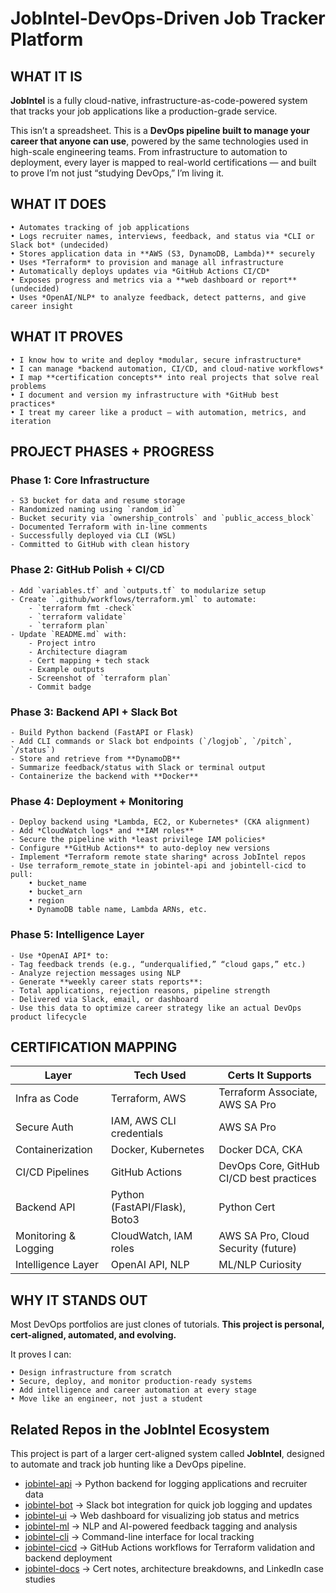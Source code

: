 # JobIntel-DevOps-Driven Job Tracker Platform

## WHAT IT IS

**JobIntel** is a fully cloud-native, infrastructure-as-code-powered system that tracks your job applications like a production-grade service.

This isn’t a spreadsheet. This is a **DevOps pipeline built to manage your career that anyone can use**, powered by the same technologies used in high-scale engineering teams. From infrastructure to automation to deployment, every layer is mapped to real-world certifications — and built to prove I’m not just “studying DevOps,” I’m living it.

## WHAT IT DOES

    • Automates tracking of job applications
    • Logs recruiter names, interviews, feedback, and status via *CLI or Slack bot* (undecided)
    • Stores application data in **AWS (S3, DynamoDB, Lambda)** securely
    • Uses *Terraform* to provision and manage all infrastructure
    • Automatically deploys updates via *GitHub Actions CI/CD*
    • Exposes progress and metrics via a **web dashboard or report** (undecided)
    • Uses *OpenAI/NLP* to analyze feedback, detect patterns, and give career insight

## WHAT IT PROVES

    • I know how to write and deploy *modular, secure infrastructure*
    • I can manage *backend automation, CI/CD, and cloud-native workflows*
    • I map **certification concepts** into real projects that solve real problems
    • I document and version my infrastructure with *GitHub best practices*
    • I treat my career like a product — with automation, metrics, and iteration

## PROJECT PHASES + PROGRESS

### Phase 1: Core Infrastructure

    - S3 bucket for data and resume storage
    - Randomized naming using `random_id`
    - Bucket security via `ownership_controls` and `public_access_block`
    - Documented Terraform with in-line comments
    - Successfully deployed via CLI (WSL)
    - Committed to GitHub with clean history

### Phase 2: GitHub Polish + CI/CD

    - Add `variables.tf` and `outputs.tf` to modularize setup
    - Create `.github/workflows/terraform.yml` to automate:
        - `terraform fmt -check`
        - `terraform validate`
        - `terraform plan`
    - Update `README.md` with:
        - Project intro
        - Architecture diagram
        - Cert mapping + tech stack
        - Example outputs
        - Screenshot of `terraform plan`
        - Commit badge

### Phase 3: Backend API + Slack Bot

    - Build Python backend (FastAPI or Flask)
    - Add CLI commands or Slack bot endpoints (`/logjob`, `/pitch`, `/status`)
    - Store and retrieve from **DynamoDB**
    - Summarize feedback/status with Slack or terminal output
    - Containerize the backend with **Docker**

### Phase 4: Deployment + Monitoring

    - Deploy backend using *Lambda, EC2, or Kubernetes* (CKA alignment)
    - Add *CloudWatch logs* and **IAM roles**
    - Secure the pipeline with *least privilege IAM policies*
    - Configure **GitHub Actions** to auto-deploy new versions
    - Implement *Terraform remote state sharing* across JobIntel repos
    - Use terraform_remote_state in jobintel-api and jobintell-cicd to pull:
        • bucket_name
        • bucket_arn
        • region
        • DynamoDB table name, Lambda ARNs, etc.

### Phase 5: Intelligence Layer

    - Use *OpenAI API* to:
    - Tag feedback trends (e.g., “underqualified,” “cloud gaps,” etc.)
    - Analyze rejection messages using NLP
    - Generate **weekly career stats reports**:
    - Total applications, rejection reasons, pipeline strength
    - Delivered via Slack, email, or dashboard
    - Use this data to optimize career strategy like an actual DevOps product lifecycle

## CERTIFICATION MAPPING

| Layer                | Tech Used                        | Certs It Supports                          |
|----------------------|-----------------------------------|--------------------------------------------|
| Infra as Code        | Terraform, AWS                   | Terraform Associate, AWS SA Pro           |
| Secure Auth          | IAM, AWS CLI credentials         | AWS SA Pro                                |
| Containerization     | Docker, Kubernetes   | Docker DCA, CKA                           |
| CI/CD Pipelines      | GitHub Actions                   | DevOps Core, GitHub CI/CD best practices  |
| Backend API          | Python (FastAPI/Flask), Boto3    | Python Cert                     |
| Monitoring & Logging | CloudWatch, IAM roles            | AWS SA Pro, Cloud Security (future)       |
| Intelligence Layer   | OpenAI API, NLP                  | ML/NLP Curiosity             |

## WHY IT STANDS OUT

Most DevOps portfolios are just clones of tutorials.
**This project is personal, cert-aligned, automated, and evolving.**

It proves I can:

    • Design infrastructure from scratch
    • Secure, deploy, and monitor production-ready systems
    • Add intelligence and career automation at every stage
    • Move like an engineer, not just a student

## Related Repos in the JobIntel Ecosystem

This project is part of a larger cert-aligned system called **JobIntel**, designed to automate and track job hunting like a DevOps pipeline.

- [jobintel-api](https://github.com/destiny-malone/jobintel-api) → Python backend for logging applications and recruiter data
- [jobintel-bot](https://github.com/destiny-malone/jobintel-bot) → Slack bot integration for quick job logging and updates
- [jobintel-ui](https://github.com/destiny-malone/jobintel-ui) → Web dashboard for visualizing job status and metrics
- [jobintel-ml](https://github.com/destiny-malone/jobintel-ml) → NLP and AI-powered feedback tagging and analysis
- [jobintel-cli](https://github.com/destiny-malone/jobintel-cli) → Command-line interface for local tracking
- [jobintel-cicd](https://github.com/destiny-malone/jobintel-cicd) → GitHub Actions workflows for Terraform validation and backend deployment
- [jobintel-docs](https://github.com/destiny-malone/jobintel-docs) → Cert notes, architecture breakdowns, and LinkedIn case studies
